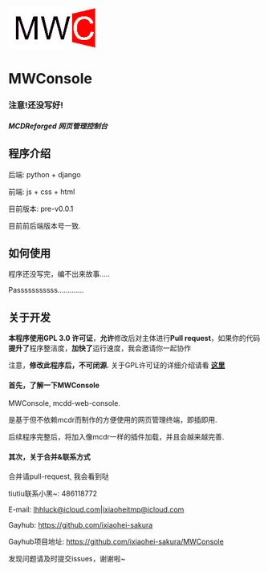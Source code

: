 ![logo](https://raw.githubusercontent.com/ixiaohei-sakura/MWConsole/master/image.png)
# MWConsole
### 注意!还没写好!
##### MCDReforged 网页管理控制台

## 程序介绍

后端: python + django

前端: js + css + html

目前版本: pre-v0.0.1

目前前后端版本号一致.

## 如何使用

程序还没写完，编不出来故事.....

Passsssssssss.............

## 关于开发

**本程序使用GPL 3.0 许可证**，**允许**修改后对主体进行**Pull request**，如果你的代码**提升了**程序整洁度，**加快了**运行速度，我会邀请你一起协作

注意，**修改此程序后，不可闭源.** 关于GPL许可证的详细介绍请看 **[这里](https://choosealicense.com/licenses/gpl-3.0/)**



#### 首先，了解一下**MWConsole**

MWConsole, mcdd-web-console.

是基于但不依赖mcdr而制作的方便使用的网页管理终端，即插即用.

后续程序完整后，将加入像mcdr一样的插件加载，并且会越来越完善.



#### 其次，关于合并&联系方式

合并请pull-request, 我会看到哒

tiutiu联系小黑~: 486118772

E-mail: lhhluck@icloud.com|ixiaoheitmp@icloud.com

Gayhub: https://github.com/ixiaohei-sakura

Gayhub项目地址: https://github.com/ixiaohei-sakura/MWConsole

发现问题请及时提交issues，谢谢啦~
